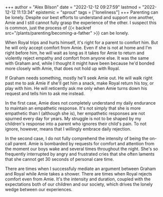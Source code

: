 +++
author = "Alex Bilson"
date = "2022-12-12 09:27:59"
lastmod = "2022-12-12 11:13:34"
epistemic = "sprout"
tags = ["loneliness"]
+++
Parenting can be lonely. Despite our best efforts to understand and support one another, Amie and I still cannot fully grasp the experience of the other. I suspect this is common, just the process of {{< backref src="/plants/parenting/becoming-a-father" >}} can be lonely.

When Royal trips and hurts himself, it's right for a parent to comfort him. But he will only accept comfort from Amie. Even if she is not at home and I'm right before him, he will wait as long as it takes for Amie to return and violently reject empathy and comfort from anyone else. It was the same with Graham and, while I thought it might have been because he'd bonded more closely with Amie, that does not hold up with Royal.

If Graham needs something, mostly he'll seek Amie out. He will walk right past me to ask Amie if she'll get him a snack, make Royal return his toy, or play with him. He will reticently ask me only when Amie turns down his request and tells him to ask me instead.

In the first case, Amie does not completely understand my daily endurance to maintain an empathetic response. It's not simply that she is more empathetic than I (although she is), her empathetic responses are not spurned every day for years. My struggle is not to be shaped by my children's response into a parent who ignores their child's pain. To not ignore, however, means that I willingly embrace daily rejection.

In the second case, I do not fully comprehend the intensity of being the on-call parent. Amie is bombarded by requests for comfort and attention from the moment our boys wake and several times throughout the night. She's so frequently interrupted by angry and frustrated cries that she often laments that she cannot get 30 seconds of personal care time.

There are times when I successfuly mediate an argument between Graham and Royal while Amie takes a shower. There are times when Royal rejects comfort even from Amie. It's the intensity and duration, coupled with the expectations both of our children and our society, which drives the lonely wedge between our experiences.
